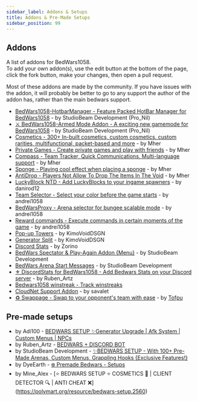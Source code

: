 ```yaml
---
sidebar_label: Addons & Setups
title: Addons & Pre-Made Setups
sidebar_position: 99
---
```


## Addons

A list of addons for BedWars1058. <br/>
To add your own addon(s), use the edit button at the bottom of the page, click the fork button, make your changes, then open a pull request.

Most of these addons are made by the community.
If you have issues with the addon, it will probably be better to go to any support the author of the addon has, rather than the main bedwars support.

- [BedWars1058-HotbarManager - Feature Packed HotBar Manager for BedWars1058](https://polymart.org/resource/2183) - by StudioBeam Development (Pro_Nil)
- [⚔️ BedWars1058-Armed Mode Addon - A exciting new gamemode for BedWars1058](https://polymart.org/resource/2394) - by StudioBeam Development (Pro_Nil)
- [Cosmetics - 300+ In-built cosmetics, custom cosmetics, custom rarities, multifunctional, packet-based and more](https://polymart.org/resource/1619) - by Mher
- [Private Games - Create private games and play with friends](https://polymart.org/resource/1620) - by Mher
- [Compass - Team Tracker, Quick Communications, Multi-language support](https://www.spigotmc.org/resources/91537/) - by Mher
- [Sponge - Playing cool effect when placing a sponge](https://www.spigotmc.org/resources/93540/) - by Mher
- [AntiDrop - Players Not Allow To Drop The Items In The Void](https://www.spigotmc.org/resources/86391/) - by Mher
- [LuckyBlock NTD - Add LuckyBlocks to your ingame spawners](https://www.spigotmc.org/resources/94872/) - by danirod12
- [Team Selector - Select your color before the game starts](https://www.spigotmc.org/resources/60438/) - by andrei1058
- [BedWarsProxy - Arena selector for bungee scalable mode](https://www.spigotmc.org/resources/66642/) - by andrei1058
- [Reward commands - Execute commands in certain moments of the game](https://www.spigotmc.org/resources/55381/) - by andrei1058
- [Pop-up Towers](https://www.spigotmc.org/resources/83661/) - by KimoVoidDSGN
- [Generator Split](https://www.spigotmc.org/resources/83883/) - by KimoVoidDSGN
- [Discord Stats](https://www.mc-market.org/resources/20403/) - by Zorino
- [BedWars Spectator & Play-Again Addon {Menu}](https://polymart.org/resource/bw1058-spectator-options-free.1937) - by StudioBeam Development
- [BedWars Arena Start Messages](https://polymart.org/resource/bedwars1058-arena-start-message.1880) - by StudioBeam Development
- [⚜️ DiscordStats for BedWars1058 - Add Bedwars Stats on your Discord server](https://www.spigotmc.org/resources/%E2%9A%9C%EF%B8%8F-discordstats-for-bedwars1058-win-streak-support-for-discordsrv-1-8-8-1-18.99183/) - by Ruben_Artz
- [Bedwars1058 winstreak - Track winstreaks](https://www.spigotmc.org/resources/bedwars1058-winstreak-addon-sqlite-mysql.97509/)
- [CloudNet Support Addon](https://www.spigotmc.org/resources/bedwars1058-cloudnet-addon.100041/) - by savalet
- [♻️ Swappage - Swap to your opponent's team with ease](https://www.spigotmc.org/resources/swappage-bedwars1058-addon.102551/) - by [Tofpu](https://github.com/Tofpu)

## Pre-made setups

- by Adi100 - [BEDWARS SETUP ✨Generator Upgrade | Afk System | Custom Menus | NPCs](https://www.mc-market.org/resources/12378/?__cf_chl_jschl_tk__=pmd_zUe1xjS2ei0EP72mxwcz.hbPaDehkT0pn1EYURI9QEk-1635185029-0-gqNtZGzNAnujcnBszQj9)
- by Ruben_Artz - [BEDWARS + DISCORD BOT](https://polymart.org/resource/bedwars-discord-bot-setup.544)
- by StudioBeam Development - [✨BEDWARS SETUP - With 100+ Pre-Made Arenas, Custom Menus, Grappling Hooks {Exclusive Features!}](https://polymart.org/resource/bedwars-setup-studiobeam-dev.1968)
- by DyeEarth - [❄️ Premade Bedwars - Setups](https://polymart.org/resource/premade-bedwars-setups.1679)
- by Mine_Alex - [⭐ BEDWARS SETUP ⭐ COSMETICS 🧵 | CLIENT DETECTOR 🔍 | ANTI CHEAT ❌] (https://polymart.org/resource/bedwars-setup.2560)
